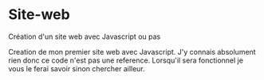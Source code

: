 # Site-web
Création d'un site web avec Javascript ou pas


Creation de mon premier site web avec Javascript. J'y connais absolument rien donc ce code n'est pas une reference. Lorsqu'il sera fonctionnel je vous le ferai savoir sinon chercher ailleur.
